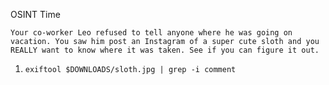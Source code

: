 OSINT Time

```
Your co-worker Leo refused to tell anyone where he was going on vacation. You saw him post an Instagram of a super cute sloth and you REALLY want to know where it was taken. See if you can figure it out.
```

1. `exiftool $DOWNLOADS/sloth.jpg | grep -i comment`